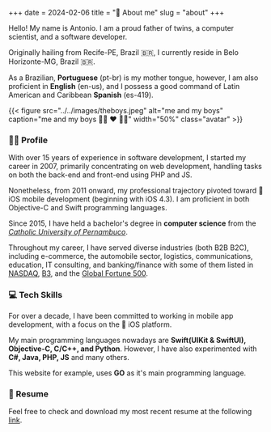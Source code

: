 +++
date = 2024-02-06
title = "👤 About me"
slug = "about"
+++

Hello! My name is Antonio. I am a proud father of twins, a computer scientist, and a software developer.

Originally hailing from Recife-PE, Brazil 🇧🇷, I currently reside in Belo Horizonte-MG, Brazil 🇧🇷. 

As a Brazilian, **Portuguese** (pt-br) is my mother tongue, however, I am also proficient in **English** (en-us), and I possess a good command of Latin American and Caribbean **Spanish** (es-419).

{{< figure src="../../images/theboys.jpeg" alt="me and my boys" caption="me and my boys 👶🏻 ❤️ 👶🏻" width="50%" class="avatar" >}}

### 🧑‍💻 Profile 

With over 15 years of experience in software development, I started my career in 2007, primarily concentrating on web development, handling tasks on both the back-end and front-end using PHP and JS.

Nonetheless, from 2011 onward, my professional trajectory pivoted toward  iOS mobile development (beginning with iOS 4.3). I am proficient in both Objective-C and Swift programming languages.

Since 2015, I have held a bachelor's degree in __computer science__ from the _[Catholic University of Pernambuco][unicap]_.

Throughout my career, I have served diverse industries (both B2B  B2C), including e-commerce, the automobile sector, logistics, communications, education, IT consulting, and banking/finance with some of them listed in [NASDAQ][nasdaq], [B3][b3], and the [Global Fortune 500][fortune500].

### 💻 Tech Skills 

For over a decade, I have been committed to working in mobile app development, with a focus on the  iOS platform.

My main programming languages nowadays are **Swift(UIKit & SwiftUI), Objective-C, C/C++, and Python**. 
However, I have also experimented with **C#, Java, PHP, JS** and many others.

This website for example, uses **GO** as it's main programming language.

### 📄 Resume 
Feel free to check and download my most recent resume at the following [link][resume].

[resume]: https://drive.proton.me/urls/SVS9G15A8R#5wh96pxpj4y0
[nasdaq]: https://www.nasdaq.com/
[b3]: https://www.b3.com.br/en_us/
[fortune500]: https://fortune.com/ranking/global500/
[unicap]: https://portal.unicap.br/w/ciencia-da-computacao#presencial/sobre
[twitter]: https://twitter.com/anettodev
[linkedin]: https://www.linkedin.com/in/anettodev/
[github]: https://github.com/anettodev
[feed]: /index.xml
